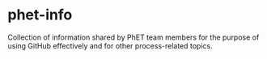 phet-info
=========

Collection of information shared by PhET team members for the purpose of using GitHub effectively and for other process-related topics.
